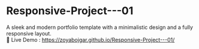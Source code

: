 # Responsive-Project---01
A sleek and modern portfolio template with a minimalistic design and a fully responsive layout. 
<br>
🔗 Live Demo : https://zoyabojgar.github.io/Responsive-Project---01/
